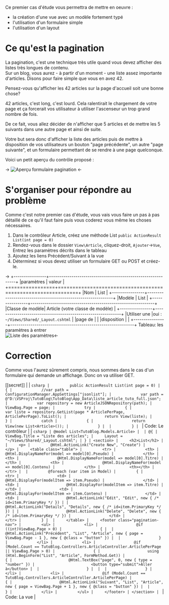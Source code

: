 Ce premier cas d'étude vous permettra de mettre en oeuvre :

- la création d'une vue avec un modèle fortement typé
- l'utilisation d'un formulaire simple
- l'utilisation d'un layout

# Ce qu'est la pagination

La pagination, c'est une technique très utile quand vous devez afficher des listes très longues de contenu.  
Sur un blog, vous aurez - à partir d'un moment - une liste assez importante d'articles. Disons pour faire simple que vous en avez 42.

Pensez-vous qu'afficher les 42 articles sur la page d'accueil soit une bonne chose?

42 articles, c'est long, c'est lourd. Cela ralentirait le chargement de votre page et ça forcerait vos utilisateur à utiliser l'ascenseur un trop grand nombre de fois.

De ce fait, vous allez décider de n'afficher que 5 articles et de mettre les 5 suivants dans une autre page et ainsi de suite.

Votre but sera donc d'afficher la liste des articles puis de mettre à disposition de vos utilisateurs un bouton "page précédente", un autre "page suivante", et un formulaire permettant de se rendre à une page quelconque. 

Voici un petit aperçu du contrôle proposé : 

-> ![Aperçu formulaire pagination](/media/galleries/304/5f1b9af0-3999-4039-9a9b-b8a61210c4db.png.960x960_q85.png) <-

# S'organiser pour répondre au problème

Comme c'est notre premier cas d'étude, vous vais vous faire un pas à pas détaillé de ce qu'il faut faire puis vous coderez vous même les choses nécessaires.

1. Dans le contrôleur Article, créez une méthode List `public ActionResult List(int page = 0)`
2. Rendez-vous dans le dossier `View\Article`, cliquez-droit, `Ajouter`->`Vue`, Entrez les paramètres décrits dans le tableau
3. Ajoutez les liens Précédent/Suivant à la vue
4. Déterminez si vous devez utiliser un formulaire GET ou POST et créez-le. 

->
+----------------+-------------------------------------------------------------+
|paramètres      |  valeur                                                     |
+================+=============================================================+
|Nom             | List                                                        |
+----------------+-------------------------------------------------------------+
|Modèle          | List                                                        |
+----------------+-------------------------------------------------------------+
|Classe de modèle| Article (votre classe de modèle)                            |
+----------------+-------------------------------------------------------------+
|Utiliser une    |oui : `~/Views/Shared/_Layout.cshtml`                        |
|page de         |                                                             |
|disposition     |                                                             |
+----------------+-------------------------------------------------------------+
Tableau: les paramètres à entrer  
![Liste des paramètres](/media/galleries/304/ab5d290c-79b9-4c78-8cf1-930e5c25d402.png.960x960_q85.png)<-



# Correction

Comme vous l'aurez sûrement compris, nous sommes dans le cas d'un formulaire qui demande un affichage. Donc on va utiliser GET.


[[secret]]
| 
| ```csharp
|         public ActionResult List(int page = 0)
|         {
|             //var path = ConfigurationManager.AppSettings["jsonlist"];
|             var path = @"D:\VSProj\TutoBlog\TutoBlog\App_Data\liste_article_tuto_full.json";
|             var repository = new ArticleJSONRepository(path);
|             ViewBag.Page = page;
|             try
|             {
|                 var liste = repository.GetList(page * ArticlePerPage, ArticlePerPage).ToList();
|                 return View(liste);
|             }
|             catch
|             {
|                 return View(new List<Article>());
|             }
| 
|         }
| ```
| Code: Le contrôleur
| 
| ```csharp
| @model List<TutoBlog.Models.Article>
| 
| @{
|     ViewBag.Title = "Liste des articles";
|     Layout = "~/Views/Shared/_Layout.cshtml";
| }
| <section>
|     <h2>List</h2>
| 
|     <p>
|         @Html.ActionLink("Create New", "Create")
|     </p>
|     <table class="table">
|         <tr>
|             <th>
|                 @Html.DisplayNameFor(model => model[0].Pseudo)
|             </th>
|             <th>
|                 @Html.DisplayNameFor(model => model[0].Titre)
|             </th>
|             <th>
|                 @Html.DisplayNameFor(model => model[0].Contenu)
|             </th>
|             <th></th>
|         </tr>
| 
|         @foreach (var item in Model)
|         {
|             <tr>
|                 <td>
|                     @Html.DisplayFor(modelItem => item.Pseudo)
|                 </td>
|                 <td>
|                     @Html.DisplayFor(modelItem => item.Titre)
|                 </td>
|                 <td>
|                     @Html.DisplayFor(modelItem => item.Contenu)
|                 </td>
|                 <td>
|                     @Html.ActionLink("Edit", "Edit", new { /* id=item.PrimaryKey */ }) |
|                     @Html.ActionLink("Details", "Details", new { /* id=item.PrimaryKey */ }) |
|                     @Html.ActionLink("Delete", "Delete", new { /* id=item.PrimaryKey */ })
|                 </td>
|             </tr>
|         }
| 
|     </table>
|     <footer class="pagination-nav">
|         <ul>
|             <li>
|                 @if ((int)ViewBag.Page > 0)
|                 {
| 
|                     @Html.ActionLink("Précédent", "List", "Article", new { page = ViewBag.Page - 1 }, new { @class = "button" })
| 
|                 }
|             </li>
|             <li>
|                 @if (Model.Count == TutoBlog.Controllers.ArticleController.ArticlePerPage || ViewBag.Page > 0)
|                 {
|                     using (Html.BeginForm("List", "Article", FormMethod.Get))
|                     {
|                         @Html.TextBox("page", 0, new { type = "number" })
|                         <button type="submit">Aller à</button>
| 
|                     }
| 
| 
|                 }
|             </li>
|             <li>
|                 @if (Model.Count == TutoBlog.Controllers.ArticleController.ArticlePerPage)
|                 {
|                     @Html.ActionLink("Suivant", "List", "Article", new { page = ViewBag.Page + 1 }, new { @class = "button" })
| 
|                 }
|             </li>
|         </ul>
|     </footer>
| </section>
| ```
| Code: La vue
|